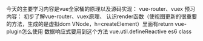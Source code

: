 今天的主要学习内容是vue全家桶的原理以及源码实现： vue-router、vuex
预习内容：
        初步了解vue-router、vuex原理、
        认识render函数（使视图更新的很重要的方法，生成的是虚拟dom  VNode，h=createElement）里面有return
        vue-plugin怎么使用
        数据响应式要用到这个方法 vue.util.defineReactive
        es6 class